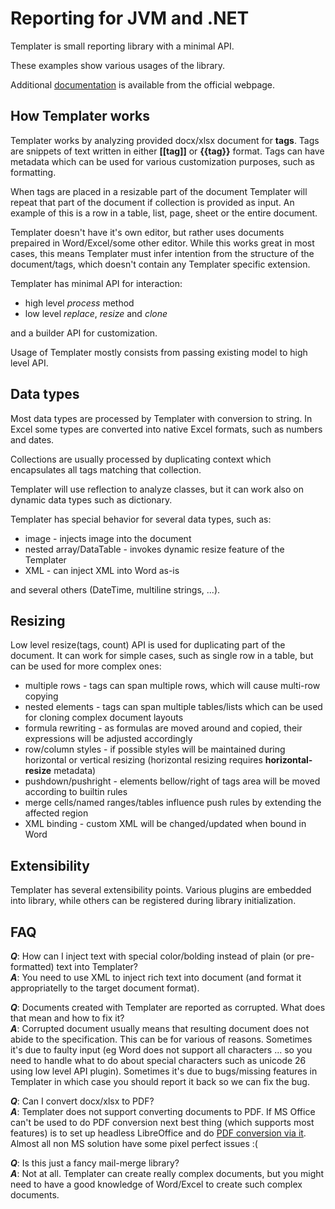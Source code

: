 [documentation]: http://templater.info/

# Reporting for JVM and .NET

Templater is small reporting library with a minimal API.

These examples show various usages of the library.

Additional [documentation] is available from the official webpage.

## How Templater works

Templater works by analyzing provided docx/xlsx document for **tags**. Tags are snippets of text written in either **[[tag]]** or **{{tag}}** format. Tags can have metadata which can be used for various customization purposes, such as formatting.

When tags are placed in a resizable part of the document Templater will repeat that part of the document if collection is provided as input. An example of this is a row in a table, list, page, sheet or the entire document.

Templater doesn't have it's own editor, but rather uses documents prepaired in Word/Excel/some other editor. While this works great in most cases, this means Templater must infer intention from the structure of the document/tags, which doesn't contain any Templater specific extension.

Templater has minimal API for interaction:

 * high level *process* method
 * low level *replace*, *resize* and *clone*

and a builder API for customization.

Usage of Templater mostly consists from passing existing model to high level API.

## Data types

Most data types are processed by Templater with conversion to string. In Excel some types are converted into native Excel formats, such as numbers and dates.

Collections are usually processed by duplicating context which encapsulates all tags matching that collection.

Templater will use reflection to analyze classes, but it can work also on dynamic data types such as dictionary. 

Templater has special behavior for several data types, such as:

 * image - injects image into the document
 * nested array/DataTable - invokes dynamic resize feature of the Templater 
 * XML - can inject XML into Word as-is

and several others (DateTime, multiline strings, ...).

## Resizing

Low level resize(tags, count) API is used for duplicating part of the document. It can work for simple cases, such as single row in a table, but can be used for more complex ones:

 * multiple rows - tags can span multiple rows, which will cause multi-row copying
 * nested elements - tags can span multiple tables/lists which can be used for cloning complex document layouts
 * formula rewriting - as formulas are moved around and copied, their expressions will be adjusted accordingly
 * row/column styles - if possible styles will be maintained during horizontal or vertical resizing (horizontal resizing requires **horizontal-resize** metadata)
 * pushdown/pushright - elements bellow/right of tags area will be moved according to builtin rules
 * merge cells/named ranges/tables influence push rules by extending the affected region
 * XML binding - custom XML will be changed/updated when bound in Word
  
## Extensibility

Templater has several extensibility points. Various plugins are embedded into library, while others can be registered during library initialization.

## FAQ

 ***Q***: How can I inject text with special color/bolding instead of plain (or pre-formatted) text into Templater?  
 ***A***: You need to use XML to inject rich text into document (and format it appropriatelly to the target document format).

 ***Q***: Documents created with Templater are reported as corrupted. What does that mean and how to fix it?  
 ***A***: Corrupted document usually means that resulting document does not abide to the specification. This can be for various of reasons. Sometimes it's due to faulty input (eg Word does not support all characters ... so you need to handle what to do about special characters such as unicode 26 using low level API plugin). Sometimes it's due to bugs/missing features in Templater in which case you should report it back so we can fix the bug.

 ***Q***: Can I convert docx/xlsx to PDF?  
 ***A***: Templater does not support converting documents to PDF. If MS Office can't be used to do PDF conversion next best thing (which supports most features) is to set up headless LibreOffice and do [PDF conversion via it](Advanced/TemplaterServer%20(Java)/src/main/java/hr/ngs/templater/TemplaterServer.java#L178). Almost all non MS solution have some pixel perfect issues :(

 ***Q***: Is this just a fancy mail-merge library?  
 ***A***: Not at all. Templater can create really complex documents, but you might need to have a good knowledge of Word/Excel to create such complex documents.
